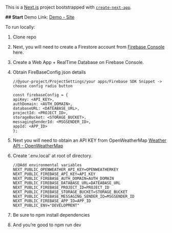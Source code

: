 #

This is a [Next.js](~https://nextjs.org/~) project bootstrapped with [`create-next-app`](https://github.com/vercel/next.js/tree/canary/packages/create-next-app).

**## Start** Demo Link: [Demo - Site](https://merquri-test-app.netlify.app/)

To run locally:

1. Clone repo
2. Next, you will need to create a Firestore account from [Firebase Console](https://console.firebase.google.com/) here.
3. Create a Web App + RealTime Database on Firebase Console.
4. Obtain FireBaseConfig json details

   ```
   //@your-project/ProjectSettings/your apps/Firebase SDK Snippet -> choose config radio button

   const firebaseConfig = {
   apiKey: <API_KEY>,
   authDomain: <AUTH_DOMAIN>,
   databaseURL: <DATEABASE_URL>,
   projectId: <PROJECT_ID>,
   storageBucket: <STORAGE_BUCKET>,
   messagingSenderId: <MSGSENDER_ID>,
   appId: <APP_ID>
   };
   ```

5. Next you will need to obtain an API KEY from OpenWeatherMap [Weather API - OpenWeatherMap](https://openweathermap.org/api)
6. Create ‘.env.local’ at root of directory.
   ```
   //@Add environmental variables
   NEXT_PUBLIC_OPENWEATHER_API_KEY=OPENWEATHERKEY
   NEXT_PUBLIC_FIREBASE_API_KEY=API_KEY
   NEXT_PUBLIC_FIREBASE_AUTH_DOMAIN=AUTH_DOMAIN
   NEXT_PUBLIC_FIREBASE_DATABASE_URL=DATEABASE_URL
   NEXT_PUBLIC_FIREBASE_PROJECT_ID=PROJECT_ID
   NEXT_PUBLIC_FIREBASE_STORAGE_BUCKET=STORAGE_BUCKET
   NEXT_PUBLIC_FIREBASE_MESSAGING_SENDER_ID=MSGSENDER_ID
   NEXT_PUBLIC_FIREBASE_APP_ID=APP_ID
   NEXT_PUBLIC_ENV="DEVELOPMENT"
   ```
7. Be sure to npm install dependencies
8. And you’re good to npm run dev
